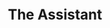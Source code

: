 ---
title: "The Assistant"
year: 2019
rating: 3.5
stars: "★★★½"
rewatched: false
permalink: "the-assistant-2019"
watched_on: 2021-02-28
---